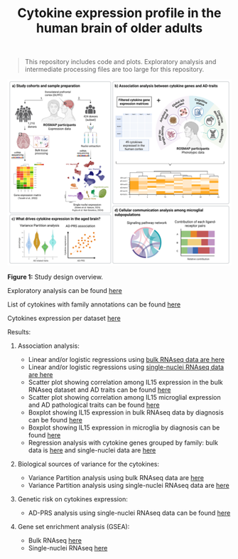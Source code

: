 <h1 align="center"> Cytokine expression profile in the human brain of older adults </h1><br>

> This repository includes code and plots. Exploratory analysis and intermediate processing files are too large for this repository.

<p align="center">
 <img src="https://github.com/rushalz/Cytokines_public_release/blob/main/Fig1_Graph_abstract_Cytokines_2025.png">
</p>

**Figure 1:** Study design overview.

Exploratory analysis can be found [here](https://rushalz.github.io/Cytokines_public_release/exploratory_analysis/exploratory_plots_bulk.html)

List of cytokines with family annotations can be found [here](https://rushalz.github.io/Cytokines_public_release/cytokines_families.html)

Cytokines expression per dataset [here](https://rushalz.github.io/Cytokines_public_release/upset_plot_expr_genes.html)

Results:

1. Association analysis:
	
	- Linear and/or logistic regressions using [bulk RNAseq data are here](https://rushalz.github.io/Cytokines_public_release/association_analysis/signif_heatmap_correl_bulkRNA.html)
	- Linear and/or logistic regressions using [single-nuclei RNAseq data are here](https://rushalz.github.io/Cytokines_public_release/association_analysis/signif_heatmap_correl_snRNA.html)
	- Scatter plot showing correlation among IL15 expression in the bulk RNAseq dataset and AD traits can be found [here](https://rushalz.github.io/Cytokines_public_release/association_analysis/scatter_plots_IL15_bulk.html)
	- Scatter plot showing correlation among IL15 microglial expression and AD pathological traits can be found [here](https://rushalz.github.io/Cytokines_public_release/association_analysis/scatter_plot_IL15_mic.html)
	- Boxplot showing IL15 expression in bulk RNAseq data by diagnosis can be found [here](https://rushalz.github.io/Cytokines_public_release/association_analysis/boxplot_IL15_bulk.html)
	- Boxplot showing IL15 expression in microglia by diagnosis can be found [here](https://rushalz.github.io/Cytokines_public_release/association_analysis/boxplot_IL15_mic.html)
	- Regression analysis with cytokine genes grouped by family: bulk data is [here](https://rushalz.github.io/Cytokines_public_release/association_analysis/family_bulk_LR_by_pheno.html) and single-nuclei data are [here](https://rushalz.github.io/Cytokines_public_release/association_analysis/family_sn_LR_by_pheno.html)
	
2. Biological sources of variance for the cytokines:

	- Variance Partition analysis using bulk RNAseq data are [here](https://rushalz.github.io/Cytokines_public_release/biological_drivers/vp_cytokines_bulk.html)
	- Variance Partition analysis using single-nuclei RNAseq data are [here](https://rushalz.github.io/Cytokines_public_release/biological_drivers/vp_cytokines_sn.html)
	
3. Genetic risk on cytokines expression:

	- AD-PRS analysis using single-nuclei RNAseq data can be found [here](https://rushalz.github.io/Cytokines_public_release/prs_analysis/prs_sn_association.html)
	
4. Gene set enrichment analysis (GSEA):

	- Bulk RNAseq [here](https://rushalz.github.io/Cytokines_public_release/gsea/gsea_bulk_RNAseq.html)
	- Single-nuclei RNAseq [here](https://rushalz.github.io/Cytokines_public_release/gsea/gsea_sn_RNAseq.html)